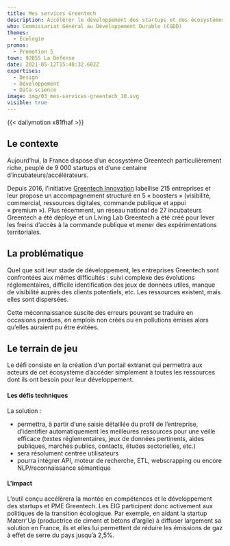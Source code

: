 ```yaml
---
title: Mes services Greentech
description: Accélérer le développement des startups et des écosystèmes Greentech
who: Commissariat Général au Développement Durable (CGDD)
themes:
  - Ecologie
promos:
  - Promotion 5
town: 92055 La Défense
date: 2021-05-12T15:48:32.602Z
expertises:
  - Design
  - Développement
  - Data science
image: img/03_mes-services-greentech_10.svg
visible: true
---
```

{{< dailymotion x81fhaf >}}

## Le contexte

Aujourd’hui, la France dispose d’un écosystème Greentech particulièrement riche, peuplé de 9 000 startups et d’une centaine d’incubateurs/accélérateurs.

Depuis 2016, l’initiative [Greentech Innovation](https://greentechinnovation.fr/) labellise 215 entreprises et leur propose un accompagnement structuré en 5 « boosters » (visibilité, commercial, ressources digitales, commande publique et appui « premium »). Plus récemment, un réseau national de 27 incubateurs Greentech a été déployé et un Living Lab Greentech a été créé pour lever les freins d’accès à la commande publique et mener des expérimentations territoriales.

## La problématique

Quel que soit leur stade de développement, les entreprises Greentech sont confrontées aux mêmes difficultés : suivi complexe des évolutions réglementaires, difficile identification des jeux de données utiles, manque de visibilité auprès des clients potentiels, etc. Les ressources existent, mais elles sont dispersées.

Cette méconnaissance suscite des erreurs pouvant se traduire en occasions perdues, en emplois non créés ou en pollutions émises alors qu’elles auraient pu être évitées.

## Le terrain de jeu

Le défi consiste en la création d'un portail extranet qui permettra aux acteurs de cet écosystème d’accéder simplement à toutes les ressources dont ils ont besoin pour leur développement.

#### Les défis techniques

La solution :

* permettra, à partir d’une saisie détaillée du profil de l’entreprise, d’identifier automatiquement les meilleures ressources pour une veille efficace (textes réglementaires, jeux de données pertinents, aides publiques, marchés publics, contacts, études sectorielles, etc.)
* sera résolument centrée utilisateurs
* pourra intégrer API, moteur de recherche, ETL, webscrapping ou encore NLP/reconnaissance sémantique

#### L'impact 

L’outil conçu accélèrera la montée en compétences et le développement des startups et PME Greentech. Les EIG participent donc activement aux politiques de la transition écologique. Par exemple, en aidant la startup Materr’Up (productrice de ciment et bétons d’argile) à diffuser largement sa solution en France, ils et elles lui permettent de réduire les émissions de gaz à effet de serre du pays jusqu’à 2,5%.